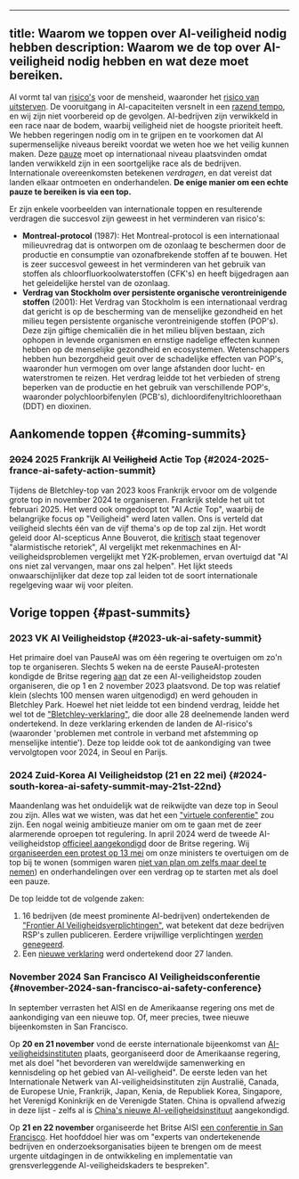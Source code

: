 

---
title: Waarom we toppen over AI-veiligheid nodig hebben
description: Waarom we de top over AI-veiligheid nodig hebben en wat deze moet bereiken.
---
AI vormt tal van [risico's](/risks) voor de mensheid, waaronder het [risico van uitsterven](/xrisk).
De vooruitgang in AI-capaciteiten versnelt in een [razend tempo](/urgency), en wij zijn niet voorbereid op de gevolgen.
AI-bedrijven zijn verwikkeld in een race naar de bodem, waarbij veiligheid niet de hoogste prioriteit heeft.
We hebben regeringen nodig om in te grijpen en te voorkomen dat AI supermenselijke niveaus bereikt voordat we weten hoe we het veilig kunnen maken.
Deze [pauze](/proposal) moet op internationaal niveau plaatsvinden omdat landen verwikkeld zijn in een soortgelijke race als de bedrijven.
Internationale overeenkomsten betekenen _verdragen_, en dat vereist dat landen elkaar ontmoeten en onderhandelen.
**De enige manier om een echte pauze te bereiken is via een top.**

Er zijn enkele voorbeelden van internationale toppen en resulterende verdragen die succesvol zijn geweest in het verminderen van risico's:

- **Montreal-protocol** (1987): Het Montreal-protocol is een internationaal milieuvredrag dat is ontworpen om de ozonlaag te beschermen door de productie en consumptie van ozonafbrekende stoffen af te bouwen. Het is zeer succesvol geweest in het verminderen van het gebruik van stoffen als chloorfluorkoolwaterstoffen (CFK's) en heeft bijgedragen aan het geleidelijke herstel van de ozonlaag.
- **Verdrag van Stockholm over persistente organische verontreinigende stoffen** (2001): Het Verdrag van Stockholm is een internationaal verdrag dat gericht is op de bescherming van de menselijke gezondheid en het milieu tegen persistente organische verontreinigende stoffen (POP's). Deze zijn giftige chemicaliën die in het milieu blijven bestaan, zich ophopen in levende organismen en ernstige nadelige effecten kunnen hebben op de menselijke gezondheid en ecosystemen. Wetenschappers hebben hun bezorgdheid geuit over de schadelijke effecten van POP's, waaronder hun vermogen om over lange afstanden door lucht- en waterstromen te reizen. Het verdrag leidde tot het verbieden of streng beperken van de productie en het gebruik van verschillende POP's, waaronder polychloorbifenylen (PCB's), dichloordifenyltrichloorethaan (DDT) en dioxinen.

## Aankomende toppen {#coming-summits}

### ~~2024~~ 2025 Frankrijk AI ~~Veiligheid~~ Actie Top {#2024-2025-france-ai-safety-action-summit}

Tijdens de Bletchley-top van 2023 koos Frankrijk ervoor om de volgende grote top in november 2024 te organiseren.
Frankrijk stelde het uit tot februari 2025.
Het werd ook omgedoopt tot "AI _Actie_ Top", waarbij de belangrijke focus op "Veiligheid" werd laten vallen.
Ons is verteld dat veiligheid slechts één van de vijf thema's op de top zal zijn.
Het wordt geleid door AI-scepticus Anne Bouverot, die [kritisch](https://legrandcontinent-eu.translate.goog/es/2023/12/08/la-ia-no-nos-sustituira-una-conversacion-con-anne-bouverot-yann-le-cun-y-alexandre-viros/?_x_tr_sl=es&_x_tr_tl=nl&_x_tr_hl=nl&_x_tr_pto=sc) staat tegenover "alarmistische retoriek", AI vergelijkt met rekenmachines en AI-veiligheidsproblemen vergelijkt met Y2K-problemen, ervan overtuigd dat "AI ons niet zal vervangen, maar ons zal helpen".
Het lijkt steeds onwaarschijnlijker dat deze top zal leiden tot de soort internationale regelgeving waar wij voor pleiten.

## Vorige toppen {#past-summits}

### 2023 VK AI Veiligheidstop {#2023-uk-ai-safety-summit}

Het primaire doel van PauseAI was om één regering te overtuigen om zo'n top te organiseren.
Slechts 5 weken na de eerste PauseAI-protesten kondigde de Britse regering [aan](https://www.gov.uk/government/news/uk-to-host-first-global-summit-on-artificial-intelligence) dat ze een AI-veiligheidstop zouden organiseren, die op 1 en 2 november 2023 plaatsvond.
De top was relatief klein (slechts 100 mensen waren uitgenodigd) en werd gehouden in Bletchley Park.
Hoewel het niet leidde tot een bindend verdrag, leidde het wel tot de ["Bletchley-verklaring"](https://www.gov.uk/government/publications/ai-safety-summit-2023-the-bletchley-declaration/the-bletchley-declaration-by-countries-attending-the-ai-safety-summit-1-2-november-2023), die door alle 28 deelnemende landen werd ondertekend.
In deze verklaring erkenden de landen de AI-risico's (waaronder 'problemen met controle in verband met afstemming op menselijke intentie').
Deze top leidde ook tot de aankondiging van twee vervolgtopen voor 2024, in Seoul en Parijs.

### 2024 Zuid-Korea AI Veiligheidstop (21 en 22 mei) {#2024-south-korea-ai-safety-summit-may-21st-22nd}

Maandenlang was het onduidelijk wat de reikwijdte van deze top in Seoul zou zijn.
Alles wat we wisten, was dat het een ["virtuele conferentie"](https://www.bracknellnews.co.uk/news/national/23898764.ai-safety-institute-will-make-uk-global-hub-rishi-sunak-says/) zou zijn.
Een nogal weinig ambitieuze manier om om te gaan met de zeer alarmerende oproepen tot regulering.
In april 2024 werd de tweede AI-veiligheidstop [officieel aangekondigd](https://www.gov.uk/government/news/uk-and-republic-of-korea-to-build-on-legacy-of-bletchley-park) door de Britse regering.
Wij [organiseerden een protest op 13 mei](/2024-may) om onze ministers te overtuigen om de top bij te wonen (sommigen waren [niet van plan om zelfs maar deel te nemen](https://www.reuters.com/technology/second-global-ai-safety-summit-faces-tough-questions-lower-turnout-2024-04-29/)) en onderhandelingen over een verdrag op te starten met als doel een pauze.

De top leidde tot de volgende zaken:

1. 16 bedrijven (de meest prominente AI-bedrijven) ondertekenden de ["Frontier AI Veiligheidsverplichtingen"](https://www.gov.uk/government/news/historic-first-as-companies-spanning-north-america-asia-europe-and-middle-east-agree-safety-commitments-on-development-of-ai?utm_source=substack&utm_medium=email), wat betekent dat deze bedrijven RSP's zullen publiceren. Eerdere vrijwillige verplichtingen [werden genegeerd](https://www.politico.eu/article/rishi-sunak-ai-testing-tech-ai-safety-institute/).
2. Een [nieuwe verklaring](https://www.gov.uk/government/publications/seoul-ministerial-statement-for-advancing-ai-safety-innovation-and-inclusivity-ai-seoul-summit-2024/seoul-ministerial-statement-for-advancing-ai-safety-innovation-and-inclusivity-ai-seoul-summit-2024) werd ondertekend door 27 landen.

### November 2024 San Francisco AI Veiligheidsconferentie {#november-2024-san-francisco-ai-safety-conference}

In september verrasten het AISI en de Amerikaanse regering ons met de aankondiging van een nieuwe top.
Of, meer precies, twee nieuwe bijeenkomsten in San Francisco.

Op **20 en 21 november** vond de eerste internationale bijeenkomst van [AI-veiligheidsinstituten](https://www.commerce.gov/news/press-releases/2024/09/us-secretary-commerce-raimondo-and-us-secretary-state-blinken-announce) plaats, georganiseerd door de Amerikaanse regering, met als doel "het bevorderen van wereldwijde samenwerking en kennisdeling op het gebied van AI-veiligheid".
De eerste leden van het Internationale Netwerk van AI-veiligheidsinstituten zijn Australië, Canada, de Europese Unie, Frankrijk, Japan, Kenia, de Republiek Korea, Singapore, het Verenigd Koninkrijk en de Verenigde Staten.
China is opvallend afwezig in deze lijst - zelfs al is [China's nieuwe AI-veiligheidsinstituut](https://x.com/yi_zeng/status/1831133250946838740) aangekondigd.

Op **21 en 22 november** organiseerde het Britse AISI [een conferentie in San Francisco](https://www.aisi.gov.uk/work/conference-on-frontier-ai-safety-frameworks).
Het hoofddoel hier was om "experts van ondertekenende bedrijven en onderzoeksorganisaties bijeen te brengen om de meest urgente uitdagingen in de ontwikkeling en implementatie van grensverleggende AI-veiligheidskaders te bespreken".
